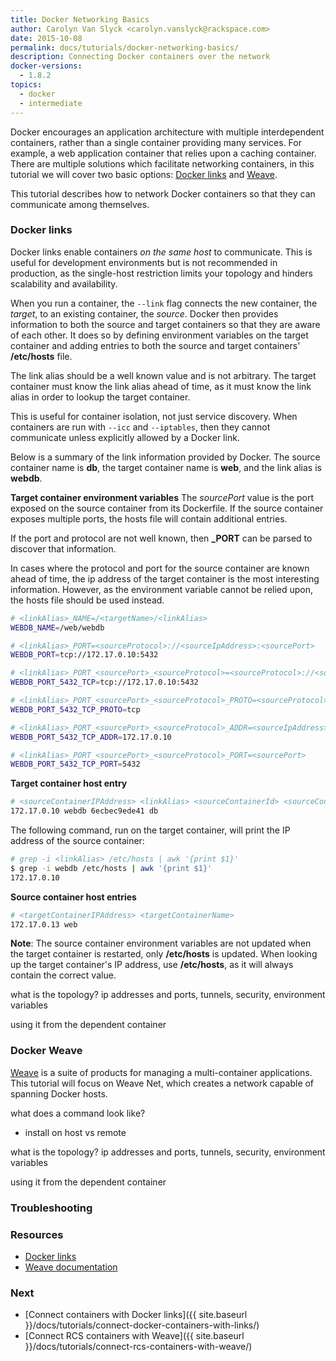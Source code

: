 ```yaml
---
title: Docker Networking Basics
author: Carolyn Van Slyck <carolyn.vanslyck@rackspace.com>
date: 2015-10-08
permalink: docs/tutorials/docker-networking-basics/
description: Connecting Docker containers over the network
docker-versions:
  - 1.8.2
topics:
  - docker
  - intermediate
---
```


Docker encourages an application architecture with multiple interdependent containers,
rather than a single container providing many services. For example, a web application
container that relies upon a caching container. There are multiple solutions which
facilitate networking containers, in this tutorial we will cover two basic
options: [Docker links](#links) and [Weave](#weave).

This tutorial describes how to network Docker containers so that they can communicate
among themselves.

### <a name="links"></a> Docker links
Docker links enable containers *on the same host* to communicate. This is useful
for development environments but is not recommended in production, as the single-host
restriction limits your topology and hinders scalability and availability.

When you run a container, the `--link` flag connects the new container, the _target_,
to an existing container, the _source_. Docker then provides information to both the
source and target containers so that they are aware of each other. It does so by
defining environment variables on the target container and adding entries to both
the source and target containers' **/etc/hosts** file.

The link alias should be a well known value and is not arbitrary. The target container
must know the link alias ahead of time, as it must know the link alias in order to lookup the target container.

This is useful for container isolation, not just service discovery. When containers are run with `--icc` and `--iptables`, then they cannot communicate unless explicitly allowed by a Docker link.

Below is a summary of the link information provided by Docker. The source container name is **db**,
the target container name is **web**, and the link alias is **webdb**.

**Target container environment variables**
The _sourcePort_ value is the port exposed on the source container from its Dockerfile.
If the source container exposes multiple ports, the hosts file will contain additional entries.

If the port and protocol are not well known, then **<linkAlias>_PORT** can be parsed
to discover that information.

In cases where the protocol and port for the source container are known ahead of time,
the ip address of the target container is the most interesting information. However, as the
environment variable cannot be relied upon, the hosts file should be used instead.

```bash
# <linkAlias>_NAME=/<targetName>/<linkAlias>
WEBDB_NAME=/web/webdb

# <linkAlias>_PORT=<sourceProtocol>://<sourceIpAddress>:<sourcePort>
WEBDB_PORT=tcp://172.17.0.10:5432

# <linkAlias>_PORT_<sourcePort>_<sourceProtocol>=<sourceProtocol>://<sourceIpAddress>:<sourcePort>
WEBDB_PORT_5432_TCP=tcp://172.17.0.10:5432

# <linkAlias>_PORT_<sourcePort>_<sourceProtocol>_PROTO=<sourceProtocol>
WEBDB_PORT_5432_TCP_PROTO=tcp

# <linkAlias>_PORT_<sourcePort>_<sourceProtocol>_ADDR=<sourceIpAddress>
WEBDB_PORT_5432_TCP_ADDR=172.17.0.10

# <linkAlias>_PORT_<sourcePort>_<sourceProtocol>_PORT=<sourcePort>
WEBDB_PORT_5432_TCP_PORT=5432
```

**Target container host entry**

```bash
# <sourceContainerIPAddress> <linkAlias> <sourceContainerId> <sourceContainerName>
172.17.0.10	webdb 6ecbec9ede41 db
```

The following command, run on the target container, will print the IP address
of the source container:

```bash
# grep -i <linkAlias> /etc/hosts | awk '{print $1}'
$ grep -i webdb /etc/hosts | awk '{print $1}'
172.17.0.10
```

**Source container host entries**

```bash
# <targetContainerIPAddress> <targetContainerName>
172.17.0.13	web
```

**Note**: The source container environment variables are not updated when the target container
is restarted, only **/etc/hosts** is updated. When looking up the target container's IP address,
use **/etc/hosts**, as it will always contain the correct value.

what is the topology? ip addresses and ports, tunnels, security, environment variables

using it from the dependent container

### <a name="weave"></a> Docker Weave
[Weave][weave] is a suite of products for managing a multi-container
applications. This tutorial will focus on Weave Net, which creates a network
capable of spanning Docker hosts.

what does a command look like?
* install on host vs remote

what is the topology? ip addresses and ports, tunnels, security, environment variables

using it from the dependent container

[weave]: http://weave.works/
<!--
List the steps required for users to get to your concept's equivalent of "Hello, world!"

Use a single numbered list for detailed steps when possible.

A single numbered list might be impractical for topics with a good amount of supporting information at each step. If a single numbered list of steps is not useful:

* Identify the main steps with H2-level headings.

    Omit numbering from headings. For example: "Install the latest version of Docker" is OK. "Step One: Install ..." is not OK.

    Include as many sections as needed to logically explain the idea.

* Limit subheadings to H3.

    Headings requiring further depth deserve their own tutorial. Create a separate tutorial, then link to it.

* In each section, provide a numbered list of substeps.

    Also provide paragraphs for explanations, bullet lists, code samples, and examples.
-->

### Troubleshooting

<!--
* List troubleshooting steps here.

    Cover the most common mistakes and error states first.

    Link or create a separate article for troubleshooting steps that aren't specific to the tutorial.

* Link to support articles and generic troubleshooting information.

    Create a separate article for generic troubleshooting information.
-->

### Resources

* [Docker links](https://docs.docker.com/userguide/dockerlinks/)
* [Weave documentation](http://docs.weave.works/weave/latest_release/index.html)

### Next

* [Connect containers with Docker links]({{ site.baseurl }}/docs/tutorials/connect-docker-containers-with-links/)
* [Connect RCS containers with Weave]({{ site.baseurl }}/docs/tutorials/connect-rcs-containers-with-weave/)
